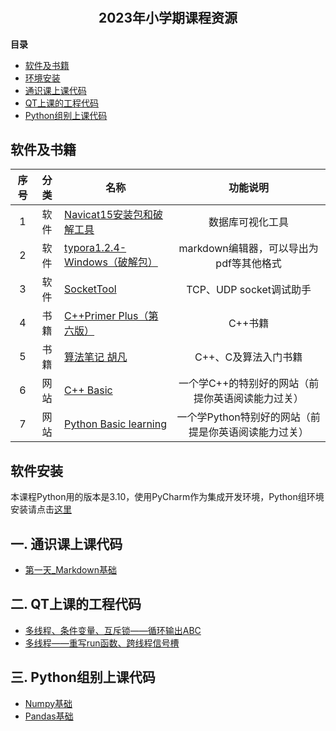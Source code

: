 # <h2 align="center">2023年小学期课程资源</h2>
**目录**
* [软件及书籍](#p0)
* [环境安装](#p1)
* [通识课上课代码](#p1)
* [QT上课的工程代码](#p2)
* [Python组别上课代码](#p3)


## 软件及书籍

| 序号 | 分类 | 名称                                                         |                功能说明                 |
| :--: | :--: | ------------------------------------------------------------ | :-------------------------------------: |
|  1   | 软件 | [Navicat15安装包和破解工具](https://cowtransfer.com/s/8c1f19cb83a14f) |            数据库可视化工具             |
|  2   | 软件 | [typora1.2.4-Windows（破解包）](https://cowtransfer.com/s/0acc7f2e4eb948) | markdown编辑器，可以导出为pdf等其他格式 |
|  3   | 软件 | [SocketTool](https://cowtransfer.com/s/f6c22c1e530a44)       |         TCP、UDP socket调试助手         |
|  4   | 书籍 | [C++Primer Plus（第六版）](https://cowtransfer.com/s/333d21b0efdb46) |                 C++书籍                 |
|  5   | 书籍 | [算法笔记 胡凡](https://cowtransfer.com/s/ccd15457146145)    |          C++、C及算法入门书籍           |
|  6  | 网站 | [C++ Basic](https://hackingcpp.com/cpp/lang/control_flow_basics.html)| 一个学C++的特别好的网站（前提你英语阅读能力过关）|
|  7  |网站 | [Python Basic learning](https://www.codecademy.com/learn/learn-python-3/modules/learn-python3-hello-world/cheatsheet)|一个学Python特别好的网站（前提是你英语阅读能力过关）|
## 软件安装
本课程Python用的版本是3.10，使用PyCharm作为集成开发环境，Python组环境安装请点击[这里](https://github.com/SlightQTMQ/2023Resources/blob/main/python%E7%8E%AF%E5%A2%83%E5%AE%89%E8%A3%85/Python%E7%8E%AF%E5%A2%83%E5%AE%89%E8%A3%85.md)


## 一. 通识课上课代码
* [第一天_Markdown基础](https://github.com/GVD-Net-dev/2023Resources/blob/main/%E7%AC%AC%E4%B8%80%E5%A4%A9__Markdown%E5%9F%BA%E7%A1%80%E8%AF%AD%E6%B3%95.md)


## 二. QT上课的工程代码
* [多线程、条件变量、互斥锁——循环输出ABC](https://github.com/SlightQTMQ/2023Resources/tree/main/QT%E5%B7%A5%E7%A8%8B%E4%B8%8A%E8%AF%BE%E4%BB%A3%E7%A0%81/QThread_printABC)
* [多线程——重写run函数、跨线程信号槽](https://github.com/SlightQTMQ/2023Resources/tree/main/QT%E5%B7%A5%E7%A8%8B%E4%B8%8A%E8%AF%BE%E4%BB%A3%E7%A0%81/QThread_OverrideTest)


## 三. Python组别上课代码
* [Numpy基础](https://github.com/GVD-Net-dev/2023Resources/blob/main/Numpy%E5%9F%BA%E7%A1%80.md)
* [Pandas基础](https://github.com/GVD-Net-dev/2023Resources/blob/main/Pandas%E5%9F%BA%E7%A1%80.md)
